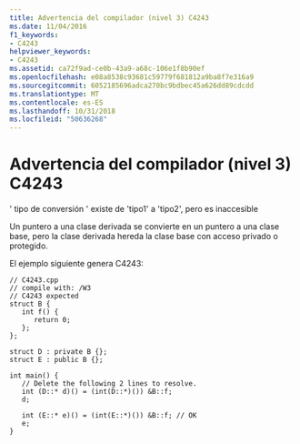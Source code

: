 ```yaml
---
title: Advertencia del compilador (nivel 3) C4243
ms.date: 11/04/2016
f1_keywords:
- C4243
helpviewer_keywords:
- C4243
ms.assetid: ca72f9ad-ce0b-43a9-a68c-106e1f8b90ef
ms.openlocfilehash: e08a8538c93681c59779f681812a9ba8f7e316a9
ms.sourcegitcommit: 6052185696adca270bc9bdbec45a626dd89cdcdd
ms.translationtype: MT
ms.contentlocale: es-ES
ms.lasthandoff: 10/31/2018
ms.locfileid: "50636268"
---
```

# <a name="compiler-warning-level-3-c4243"></a>Advertencia del compilador (nivel 3) C4243

' tipo de conversión ' existe de 'tipo1' a 'tipo2', pero es inaccesible

Un puntero a una clase derivada se convierte en un puntero a una clase base, pero la clase derivada hereda la clase base con acceso privado o protegido.

El ejemplo siguiente genera C4243:

```
// C4243.cpp
// compile with: /W3
// C4243 expected
struct B {
   int f() {
      return 0;
   };
};

struct D : private B {};
struct E : public B {};

int main() {
   // Delete the following 2 lines to resolve.
   int (D::* d)() = (int(D::*)()) &B::f;
   d;

   int (E::* e)() = (int(E::*)()) &B::f; // OK
   e;
}
```